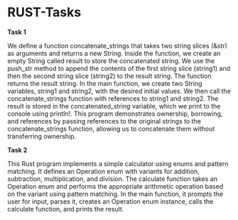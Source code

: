 # RUST-Tasks
**Task 1**

We define a function concatenate_strings that takes two string slices (&str) as arguments and returns a new String.
Inside the function, we create an empty String called result to store the concatenated string.
We use the push_str method to append the contents of the first string slice (string1) and then the second string slice (string2) to the result string.
The function returns the result string.
In the main function, we create two String variables, string1 and string2, with the desired initial values.
We then call the concatenate_strings function with references to string1 and string2.
The result is stored in the concatenated_string variable, which we print to the console using println!.
This program demonstrates ownership, borrowing, and references by passing references to the original strings to the concatenate_strings function, allowing us to concatenate them without transferring ownership.

**Task 2**

This Rust program implements a simple calculator using enums and pattern matching. It defines an Operation enum with variants for addition, subtraction, multiplication, and division. The calculate function takes an Operation enum and performs the appropriate arithmetic operation based on the variant using pattern matching. In the main function, it prompts the user for input, parses it, creates an Operation enum instance, calls the calculate function, and prints the result.
